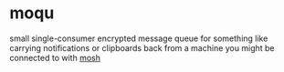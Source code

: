 # moqu

small single-consumer encrypted message queue for something like carrying notifications or clipboards back from a machine you might be connected to with [mosh](https://mosh.org/)

